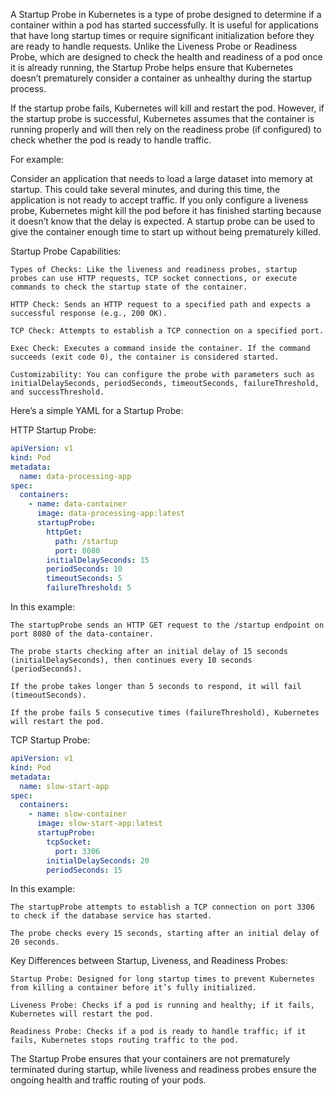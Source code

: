 A Startup Probe in Kubernetes is a type of probe designed to determine if a container within a pod has started successfully. It is useful for applications that have long startup times or require significant initialization before they are ready to handle requests. Unlike the Liveness Probe or Readiness Probe, which are designed to check the health and readiness of a pod once it is already running, the Startup Probe helps ensure that Kubernetes doesn’t prematurely consider a container as unhealthy during the startup process.

If the startup probe fails, Kubernetes will kill and restart the pod. However, if the startup probe is successful, Kubernetes assumes that the container is running properly and will then rely on the readiness probe (if configured) to check whether the pod is ready to handle traffic.

For example:

Consider an application that needs to load a large dataset into memory at startup. This could take several minutes, and during this time, the application is not ready to accept traffic. If you only configure a liveness probe, Kubernetes might kill the pod before it has finished starting because it doesn’t know that the delay is expected. A startup probe can be used to give the container enough time to start up without being prematurely killed.

Startup Probe Capabilities:

    Types of Checks: Like the liveness and readiness probes, startup probes can use HTTP requests, TCP socket connections, or execute commands to check the startup state of the container.

    HTTP Check: Sends an HTTP request to a specified path and expects a successful response (e.g., 200 OK).

    TCP Check: Attempts to establish a TCP connection on a specified port.

    Exec Check: Executes a command inside the container. If the command succeeds (exit code 0), the container is considered started.

    Customizability: You can configure the probe with parameters such as initialDelaySeconds, periodSeconds, timeoutSeconds, failureThreshold, and successThreshold.


Here’s a simple YAML for a Startup Probe:

HTTP Startup Probe:
```yaml
apiVersion: v1
kind: Pod
metadata:
  name: data-processing-app
spec:
  containers:
    - name: data-container
      image: data-processing-app:latest
      startupProbe:
        httpGet:
          path: /startup
          port: 8080
        initialDelaySeconds: 15
        periodSeconds: 10
        timeoutSeconds: 5
        failureThreshold: 5
```

In this example:

    The startupProbe sends an HTTP GET request to the /startup endpoint on port 8080 of the data-container.

    The probe starts checking after an initial delay of 15 seconds (initialDelaySeconds), then continues every 10 seconds (periodSeconds).

    If the probe takes longer than 5 seconds to respond, it will fail (timeoutSeconds).

    If the probe fails 5 consecutive times (failureThreshold), Kubernetes will restart the pod.

TCP Startup Probe:

```yaml
apiVersion: v1
kind: Pod
metadata:
  name: slow-start-app
spec:
  containers:
    - name: slow-container
      image: slow-start-app:latest
      startupProbe:
        tcpSocket:
          port: 3306
        initialDelaySeconds: 20
        periodSeconds: 15
```

In this example:

    The startupProbe attempts to establish a TCP connection on port 3306 to check if the database service has started.

    The probe checks every 15 seconds, starting after an initial delay of 20 seconds.

Key Differences between Startup, Liveness, and Readiness Probes:

    Startup Probe: Designed for long startup times to prevent Kubernetes from killing a container before it’s fully initialized.

    Liveness Probe: Checks if a pod is running and healthy; if it fails, Kubernetes will restart the pod.

    Readiness Probe: Checks if a pod is ready to handle traffic; if it fails, Kubernetes stops routing traffic to the pod.

The Startup Probe ensures that your containers are not prematurely terminated during startup, while liveness and readiness probes ensure the ongoing health and traffic routing of your pods.
